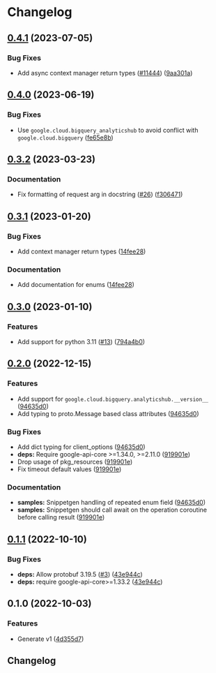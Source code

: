 # Changelog

## [0.4.1](https://github.com/googleapis/google-cloud-python/compare/google-cloud-bigquery-analyticshub-v0.4.0...google-cloud-bigquery-analyticshub-v0.4.1) (2023-07-05)


### Bug Fixes

* Add async context manager return types ([#11444](https://github.com/googleapis/google-cloud-python/issues/11444)) ([9aa301a](https://github.com/googleapis/google-cloud-python/commit/9aa301ae6ca3080cae286a19de9cdc1b796ab37d))

## [0.4.0](https://github.com/googleapis/google-cloud-python/compare/google-cloud-bigquery-analyticshub-v0.3.2...google-cloud-bigquery-analyticshub-v0.4.0) (2023-06-19)


### Bug Fixes

* Use `google.cloud.bigquery_analyticshub` to avoid conflict with `google.cloud.bigquery` ([fe65e8b](https://github.com/googleapis/google-cloud-python/commit/fe65e8b71b187b0825afcd6a7697280302b7d2fe))

## [0.3.2](https://github.com/googleapis/python-bigquery-analyticshub/compare/v0.3.1...v0.3.2) (2023-03-23)


### Documentation

* Fix formatting of request arg in docstring ([#26](https://github.com/googleapis/python-bigquery-analyticshub/issues/26)) ([f306471](https://github.com/googleapis/python-bigquery-analyticshub/commit/f306471d6e75de32a430ec8e4fb24ee32a7faba0))

## [0.3.1](https://github.com/googleapis/python-bigquery-analyticshub/compare/v0.3.0...v0.3.1) (2023-01-20)


### Bug Fixes

* Add context manager return types ([14fee28](https://github.com/googleapis/python-bigquery-analyticshub/commit/14fee28c1c34bb90b4877ef1249f41602dd68c85))


### Documentation

* Add documentation for enums ([14fee28](https://github.com/googleapis/python-bigquery-analyticshub/commit/14fee28c1c34bb90b4877ef1249f41602dd68c85))

## [0.3.0](https://github.com/googleapis/python-bigquery-analyticshub/compare/v0.2.0...v0.3.0) (2023-01-10)


### Features

* Add support for python 3.11 ([#13](https://github.com/googleapis/python-bigquery-analyticshub/issues/13)) ([794a4b0](https://github.com/googleapis/python-bigquery-analyticshub/commit/794a4b0567287ff3472e0ea5a84d6e16a998d63e))

## [0.2.0](https://github.com/googleapis/python-bigquery-analyticshub/compare/v0.1.1...v0.2.0) (2022-12-15)


### Features

* Add support for `google.cloud.bigquery.analyticshub.__version__` ([94635d0](https://github.com/googleapis/python-bigquery-analyticshub/commit/94635d09004db127100aa73656436be8cb11b400))
* Add typing to proto.Message based class attributes ([94635d0](https://github.com/googleapis/python-bigquery-analyticshub/commit/94635d09004db127100aa73656436be8cb11b400))


### Bug Fixes

* Add dict typing for client_options ([94635d0](https://github.com/googleapis/python-bigquery-analyticshub/commit/94635d09004db127100aa73656436be8cb11b400))
* **deps:** Require google-api-core &gt;=1.34.0, >=2.11.0  ([919901e](https://github.com/googleapis/python-bigquery-analyticshub/commit/919901e4a15887b5f9a0bcf8326509d4962f9aab))
* Drop usage of pkg_resources ([919901e](https://github.com/googleapis/python-bigquery-analyticshub/commit/919901e4a15887b5f9a0bcf8326509d4962f9aab))
* Fix timeout default values ([919901e](https://github.com/googleapis/python-bigquery-analyticshub/commit/919901e4a15887b5f9a0bcf8326509d4962f9aab))


### Documentation

* **samples:** Snippetgen handling of repeated enum field ([94635d0](https://github.com/googleapis/python-bigquery-analyticshub/commit/94635d09004db127100aa73656436be8cb11b400))
* **samples:** Snippetgen should call await on the operation coroutine before calling result ([919901e](https://github.com/googleapis/python-bigquery-analyticshub/commit/919901e4a15887b5f9a0bcf8326509d4962f9aab))

## [0.1.1](https://github.com/googleapis/python-bigquery-analyticshub/compare/v0.1.0...v0.1.1) (2022-10-10)


### Bug Fixes

* **deps:** Allow protobuf 3.19.5 ([#3](https://github.com/googleapis/python-bigquery-analyticshub/issues/3)) ([43e944c](https://github.com/googleapis/python-bigquery-analyticshub/commit/43e944c6e9ed24e8ae6b57535de18774e67f9b63))
* **deps:** require google-api-core&gt;=1.33.2 ([43e944c](https://github.com/googleapis/python-bigquery-analyticshub/commit/43e944c6e9ed24e8ae6b57535de18774e67f9b63))

## 0.1.0 (2022-10-03)


### Features

* Generate v1 ([4d355d7](https://github.com/googleapis/python-bigquery-analyticshub/commit/4d355d7157925af7c50f806202d09801a4881a72))

## Changelog
